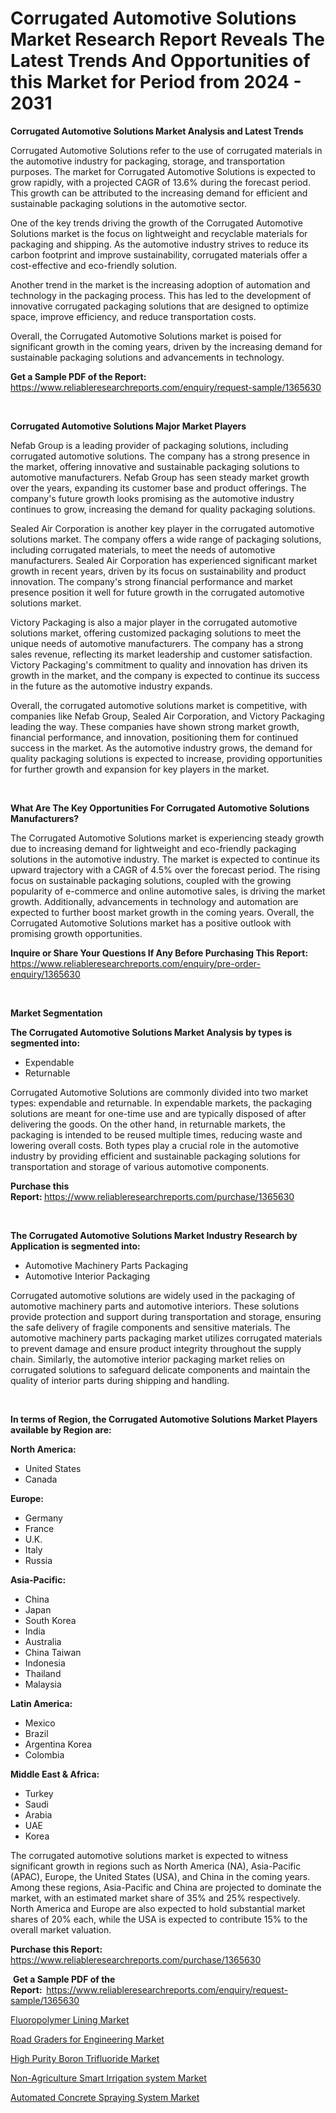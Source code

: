 <p><h1>Corrugated Automotive Solutions Market Research Report Reveals The Latest Trends And Opportunities of this Market for Period from 2024 - 2031</h1></p><p><strong>Corrugated Automotive Solutions Market Analysis and Latest Trends</strong></p>
<p><p>Corrugated Automotive Solutions refer to the use of corrugated materials in the automotive industry for packaging, storage, and transportation purposes. The market for Corrugated Automotive Solutions is expected to grow rapidly, with a projected CAGR of 13.6% during the forecast period. This growth can be attributed to the increasing demand for efficient and sustainable packaging solutions in the automotive sector.</p><p>One of the key trends driving the growth of the Corrugated Automotive Solutions market is the focus on lightweight and recyclable materials for packaging and shipping. As the automotive industry strives to reduce its carbon footprint and improve sustainability, corrugated materials offer a cost-effective and eco-friendly solution.</p><p>Another trend in the market is the increasing adoption of automation and technology in the packaging process. This has led to the development of innovative corrugated packaging solutions that are designed to optimize space, improve efficiency, and reduce transportation costs.</p><p>Overall, the Corrugated Automotive Solutions market is poised for significant growth in the coming years, driven by the increasing demand for sustainable packaging solutions and advancements in technology.</p></p>
<p><strong>Get a Sample PDF of the Report:&nbsp;</strong> <a href="https://www.reliableresearchreports.com/enquiry/request-sample/1365630">https://www.reliableresearchreports.com/enquiry/request-sample/1365630</a></p>
<p>&nbsp;</p>
<p><strong>Corrugated Automotive Solutions Major Market Players</strong></p>
<p><p>Nefab Group is a leading provider of packaging solutions, including corrugated automotive solutions. The company has a strong presence in the market, offering innovative and sustainable packaging solutions to automotive manufacturers. Nefab Group has seen steady market growth over the years, expanding its customer base and product offerings. The company's future growth looks promising as the automotive industry continues to grow, increasing the demand for quality packaging solutions.</p><p>Sealed Air Corporation is another key player in the corrugated automotive solutions market. The company offers a wide range of packaging solutions, including corrugated materials, to meet the needs of automotive manufacturers. Sealed Air Corporation has experienced significant market growth in recent years, driven by its focus on sustainability and product innovation. The company's strong financial performance and market presence position it well for future growth in the corrugated automotive solutions market.</p><p>Victory Packaging is also a major player in the corrugated automotive solutions market, offering customized packaging solutions to meet the unique needs of automotive manufacturers. The company has a strong sales revenue, reflecting its market leadership and customer satisfaction. Victory Packaging's commitment to quality and innovation has driven its growth in the market, and the company is expected to continue its success in the future as the automotive industry expands.</p><p>Overall, the corrugated automotive solutions market is competitive, with companies like Nefab Group, Sealed Air Corporation, and Victory Packaging leading the way. These companies have shown strong market growth, financial performance, and innovation, positioning them for continued success in the market. As the automotive industry grows, the demand for quality packaging solutions is expected to increase, providing opportunities for further growth and expansion for key players in the market.</p></p>
<p>&nbsp;</p>
<p><strong>What Are The Key Opportunities For Corrugated Automotive Solutions Manufacturers?</strong></p>
<p><p>The Corrugated Automotive Solutions market is experiencing steady growth due to increasing demand for lightweight and eco-friendly packaging solutions in the automotive industry. The market is expected to continue its upward trajectory with a CAGR of 4.5% over the forecast period. The rising focus on sustainable packaging solutions, coupled with the growing popularity of e-commerce and online automotive sales, is driving the market growth. Additionally, advancements in technology and automation are expected to further boost market growth in the coming years. Overall, the Corrugated Automotive Solutions market has a positive outlook with promising growth opportunities.</p></p>
<p><strong>Inquire or Share Your Questions If Any Before Purchasing This Report:</strong> <a href="https://www.reliableresearchreports.com/enquiry/pre-order-enquiry/1365630">https://www.reliableresearchreports.com/enquiry/pre-order-enquiry/1365630</a></p>
<p>&nbsp;</p>
<p><strong>Market Segmentation</strong></p>
<p><strong>The Corrugated Automotive Solutions Market Analysis by types is segmented into:</strong></p>
<p><ul><li>Expendable</li><li>Returnable</li></ul></p>
<p><p>Corrugated Automotive Solutions are commonly divided into two market types: expendable and returnable. In expendable markets, the packaging solutions are meant for one-time use and are typically disposed of after delivering the goods. On the other hand, in returnable markets, the packaging is intended to be reused multiple times, reducing waste and lowering overall costs. Both types play a crucial role in the automotive industry by providing efficient and sustainable packaging solutions for transportation and storage of various automotive components.</p></p>
<p><strong>Purchase this Report:&nbsp;</strong><a href="https://www.reliableresearchreports.com/purchase/1365630">https://www.reliableresearchreports.com/purchase/1365630</a></p>
<p>&nbsp;</p>
<p><strong>The Corrugated Automotive Solutions Market Industry Research by Application is segmented into:</strong></p>
<p><ul><li>Automotive Machinery Parts Packaging</li><li>Automotive Interior Packaging</li></ul></p>
<p><p>Corrugated automotive solutions are widely used in the packaging of automotive machinery parts and automotive interiors. These solutions provide protection and support during transportation and storage, ensuring the safe delivery of fragile components and sensitive materials. The automotive machinery parts packaging market utilizes corrugated materials to prevent damage and ensure product integrity throughout the supply chain. Similarly, the automotive interior packaging market relies on corrugated solutions to safeguard delicate components and maintain the quality of interior parts during shipping and handling.</p></p>
<p>&nbsp;</p>
<p><strong>In terms of Region, the Corrugated Automotive Solutions Market Players available by Region are:</strong></p>
<p>
    <p> <strong> North America: </strong>
        <ul>
            <li>United States</li>
            <li>Canada</li>
        </ul>
        </p> 
    <p> <strong> Europe: </strong>
        <ul>
            <li>Germany</li>
            <li>France</li>
            <li>U.K.</li>
            <li>Italy</li>
            <li>Russia</li>
        </ul>
        </p> 
    <p> <strong> Asia-Pacific: </strong>
        <ul>
            <li>China</li>
            <li>Japan</li>
            <li>South Korea</li>
            <li>India</li>
            <li>Australia</li>
            <li>China Taiwan</li>
            <li>Indonesia</li>
            <li>Thailand</li>
            <li>Malaysia</li>
        </ul>
        </p> 
    <p> <strong> Latin America: </strong>
        <ul>
            <li>Mexico</li>
            <li>Brazil</li>
            <li>Argentina Korea</li>
            <li>Colombia</li>
        </ul>
        </p> 
    <p> <strong> Middle East & Africa: </strong>
        <ul>
            <li>Turkey</li>
            <li>Saudi</li>
            <li>Arabia</li>
            <li>UAE</li>
            <li>Korea</li>
        </ul>
    </p>
    </p>
<p><p>The corrugated automotive solutions market is expected to witness significant growth in regions such as North America (NA), Asia-Pacific (APAC), Europe, the United States (USA), and China in the coming years. Among these regions, Asia-Pacific and China are projected to dominate the market, with an estimated market share of 35% and 25% respectively. North America and Europe are also expected to hold substantial market shares of 20% each, while the USA is expected to contribute 15% to the overall market valuation.</p></p>
<p><strong>Purchase this Report: </strong><a href="https://www.reliableresearchreports.com/purchase/1365630">https://www.reliableresearchreports.com/purchase/1365630</a></p>
<p>&nbsp;<strong>Get a Sample PDF of the Report:&nbsp;&nbsp;</strong><a href="https://www.reliableresearchreports.com/enquiry/request-sample/1365630">https://www.reliableresearchreports.com/enquiry/request-sample/1365630</a></p>
<p><strong></strong></p>
<p><p><a href="https://github.com/marloy8/Market-Research-Report-List-3/blob/main/fluoropolymer-lining-market.md">Fluoropolymer Lining Market</a></p><p><a href="https://medium.com/@mildredlawson1937/road-graders-for-engineering-nbsp-market-focuses-on-market-share-size-and-projected-forecast-till-2172bc33f0ee">Road Graders for Engineering Market</a></p><p><a href="https://github.com/WillieWoodard/Market-Research-Report-List-3/blob/main/high-purity-boron-trifluoride-market.md">High Purity Boron Trifluoride Market</a></p><p><a href="https://medium.com/@julianichols11972/non-agriculture-smart-irrigation-system-market-insight-market-trends-growth-forecasted-from-2024-555f8c3c6c3a">Non-Agriculture Smart Irrigation system Market</a></p><p><a href="https://medium.com/@julianichols11972/automated-concrete-spraying-system-market-report-reveals-the-latest-trends-and-growth-opportunities-e4311f7c3a10">Automated Concrete Spraying System Market</a></p></p>